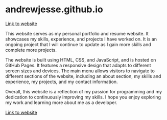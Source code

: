 
<h1>andrewjesse.github.io</h1>
<a href="https://andrewjesse.github.io">Link to website</a>
<p>This website serves as my personal portfolio and resume website. It showcases my skills, experience, and projects I have worked on. It is an ongoing project that I will continue to update as I gain more skills and complete more projects.</p>
<p>The website is built using HTML, CSS, and JavaScript, and is hosted on GitHub Pages. It features a responsive design that adapts to different screen sizes and devices. The main menu allows visitors to navigate to different sections of the website, including an about section, my skills and experience, my projects, and my contact information.</p>
<p>Overall, this website is a reflection of my passion for programming and my dedication to continuously improving my skills. I hope you enjoy exploring my work and learning more about me as a developer.</p>
<a href="https://andrewjesse.github.io">Link to website</a>
